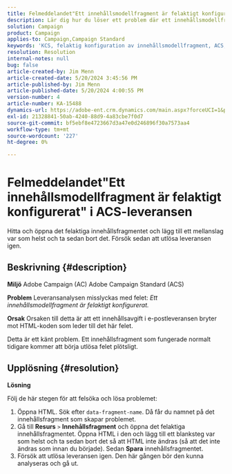 ```yaml
---
title: Felmeddelandet"Ett innehållsmodellfragment är felaktigt konfigurerat" i ACS-leveransen
description: Lär dig hur du löser ett problem där ett innehållsmodellfragment är felaktigt konfigurerat.
solution: Campaign
product: Campaign
applies-to: Campaign,Campaign Standard
keywords: 'KCS, felaktig konfiguration av innehållsmodellfragment, ACS, Adobe Campaign Standard, Adobe Campaign, AC, HTML, leverans, data-fragment-name, error, '
resolution: Resolution
internal-notes: null
bug: false
article-created-by: Jim Menn
article-created-date: 5/20/2024 3:45:56 PM
article-published-by: Jim Menn
article-published-date: 5/20/2024 4:00:55 PM
version-number: 4
article-number: KA-15488
dynamics-url: https://adobe-ent.crm.dynamics.com/main.aspx?forceUCI=1&pagetype=entityrecord&etn=knowledgearticle&id=7c4e1c07-c016-ef11-9f8a-6045bd006268
exl-id: 21328841-50ab-4240-88d9-4a83cbe7f0d7
source-git-commit: bf5ebf8e4723667d3a47e0d246896f30a7573aa4
workflow-type: tm+mt
source-wordcount: '227'
ht-degree: 0%

---
```


# Felmeddelandet&quot;Ett innehållsmodellfragment är felaktigt konfigurerat&quot; i ACS-leveransen


Hitta och öppna det felaktiga innehållsfragmentet och lägg till ett mellanslag var som helst och ta sedan bort det. Försök sedan att utlösa leveransen igen.

## Beskrivning {#description}


<b>Miljö</b>
Adobe Campaign (AC) Adobe Campaign Standard (ACS)

<b>Problem</b>
Leveransanalysen misslyckas med felet: *Ett innehållsmodellfragment är felaktigt konfigurerat.*

<b>Orsak</b>
Orsaken till detta är att ett innehållsavgift i e-postleveransen bryter mot HTML-koden som leder till det här felet.

Detta är ett känt problem. Ett innehållsfragment som fungerade normalt tidigare kommer att börja utlösa felet plötsligt.


## Upplösning {#resolution}


<b>Lösning</b>

Följ de här stegen för att felsöka och lösa problemet:

1. Öppna HTML. Sök efter `data-fragment-name`. Då får du namnet på det innehållsfragment som skapar problemet.
2. Gå till <b>Resurs</b> `>`  <b>Innehållsfragment</b> och öppna det felaktiga innehållsfragmentet. Öppna HTML i den och lägg till ett blanksteg var som helst och ta sedan bort det så att HTML inte ändras (så att det inte ändras som innan du började). Sedan <b>Spara</b> innehållsfragmentet.
3. Försök att utlösa leveransen igen. Den här gången bör den kunna analyseras och gå ut.
